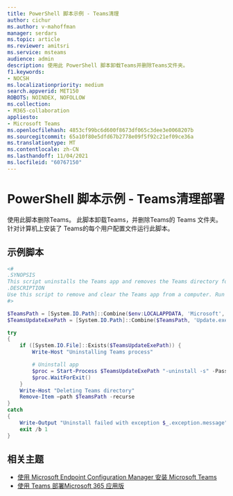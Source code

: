 ```yaml
---
title: PowerShell 脚本示例 - Teams清理
author: cichur
ms.author: v-mahoffman
manager: serdars
ms.topic: article
ms.reviewer: amitsri
ms.service: msteams
audience: admin
description: 使用此 PowerShell 脚本卸载Teams并删除Teams文件夹。
f1.keywords:
- NOCSH
ms.localizationpriority: medium
search.appverid: MET150
ROBOTS: NOINDEX, NOFOLLOW
ms.collection:
- M365-collaboration
appliesto:
- Microsoft Teams
ms.openlocfilehash: 4853cf99bc6d600f8673df065c3dee3e0068207b
ms.sourcegitcommit: 65a10f80e5dfd67b2778e09f5f92c21ef09ce36a
ms.translationtype: MT
ms.contentlocale: zh-CN
ms.lasthandoff: 11/04/2021
ms.locfileid: "60767150"
---
```

# <a name="powershell-script-sample---teams-deployment-clean-up"></a>PowerShell 脚本示例 - Teams清理部署

使用此脚本删除Teams。 此脚本卸载Teams，并删除Teams的 Teams 文件夹。 针对计算机上安装了 Teams的每个用户配置文件运行此脚本。


## <a name="sample-script"></a>示例脚本

````powershell
<#
.SYNOPSIS
This script uninstalls the Teams app and removes the Teams directory for a user.
.DESCRIPTION
Use this script to remove and clear the Teams app from a computer. Run this PowerShell script for each user profile in which Teams was installed on the computer. After you run this script for all user profiles, redeploy Teams.
#>

$TeamsPath = [System.IO.Path]::Combine($env:LOCALAPPDATA, 'Microsoft', 'Teams')
$TeamsUpdateExePath = [System.IO.Path]::Combine($TeamsPath, 'Update.exe')

try
{
    if ([System.IO.File]::Exists($TeamsUpdateExePath)) {
        Write-Host "Uninstalling Teams process"

        # Uninstall app
        $proc = Start-Process $TeamsUpdateExePath "-uninstall -s" -PassThru
        $proc.WaitForExit()
    }
    Write-Host "Deleting Teams directory"
    Remove-Item –path $TeamsPath -recurse
}
catch
{
    Write-Output "Uninstall failed with exception $_.exception.message"
    exit /b 1
}

````

## <a name="related-topics"></a>相关主题

- [使用 Microsoft Endpoint Configuration Manager 安装 Microsoft Teams](../msi-deployment.md)
- [使用 Teams 部署Microsoft 365 应用版](/deployoffice/teams-install)

